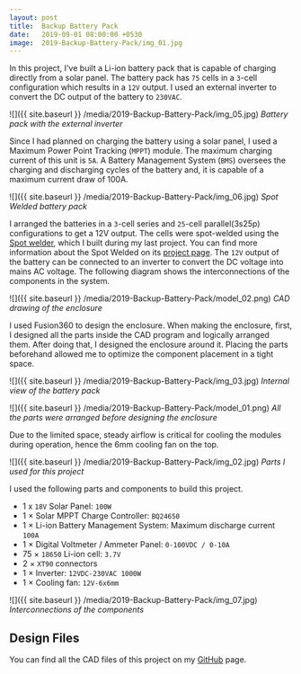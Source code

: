 ```yaml
---
layout: post
title:  Backup Battery Pack
date:   2019-09-01 08:00:00 +0530
image:  2019-Backup-Battery-Pack/img_01.jpg
---
```

In this project, I've built a Li-ion battery pack that is capable of charging directly from a solar panel. The battery pack has `75` cells in a `3`-cell configuration which results in a `12V` output. I used an external inverter to convert the DC output of the battery to `230VAC`.

![]({{ site.baseurl }} /media/2019-Backup-Battery-Pack/img_05.jpg)
*Battery pack with the external inverter*

Since I had planned on charging the battery using a solar panel, I used a Maximum Power Point Tracking (`MPPT`) module. The maximum charging current of this unit is `5A`. A Battery Management System (`BMS`) oversees the charging and discharging cycles of the battery and, it is capable of a maximum current draw of 100A.

![]({{ site.baseurl }} /media/2019-Backup-Battery-Pack/img_06.jpg)
*Spot Welded battery pack*

I arranged the batteries in a `3`-cell series and `25`-cell parallel(3s25p) configurations to get a 12V output. The cells were spot-welded using the [Spot welder](https://lkbrilliant.github.io/2019/07/12/Spot_Welder), which I built during my last project. You can find more information about the Spot Welded on its [project page](https://lkbrilliant.github.io/2019/07/12/Spot_Welder). The `12V` output of the battery can be connected to an inverter to convert the DC voltage into mains AC voltage. The following diagram shows the interconnections of the components in the system.

![]({{ site.baseurl }} /media/2019-Backup-Battery-Pack/model_02.png)
*CAD drawing of the enclosure*

I used Fusion360 to design the enclosure. When making the enclosure, first, I designed all the parts inside the CAD program and logically arranged them. After doing that, I designed the enclosure around it. Placing the parts beforehand allowed me to optimize the component placement in a tight space.

![]({{ site.baseurl }} /media/2019-Backup-Battery-Pack/img_03.jpg)
*Internal view of the battery pack*

![]({{ site.baseurl }} /media/2019-Backup-Battery-Pack/model_01.png)
*All the parts were arranged before designing the enclosure*

Due to the limited space, steady airflow is critical for cooling the modules during operation, hence the 6mm cooling fan on the top.

![]({{ site.baseurl }} /media/2019-Backup-Battery-Pack/img_02.jpg)
*Parts I used for this project*

I used the following parts and components to build this project.

- 1 x `18V` Solar Panel: `100W`
- 1 × Solar MPPT Charge Controller: `BQ24650`
- 1 × Li-ion Battery Management System: Maximum discharge current `100A`
- 1 × Digital Voltmeter / Ammeter Panel: `0-100VDC / 0-10A`
- 75 × `18650` Li-ion cell: `3.7V`
- 2 × `XT90` connectors
- 1 × Inverter: `12VDC-230VAC 1000W`
- 1 × Cooling fan: `12V-6x6mm`

![]({{ site.baseurl }} /media/2019-Backup-Battery-Pack/img_07.jpg)
*Interconnections of the components*

## Design Files

You can find all the CAD files of this project on my [GitHub](https://github.com/LKbrilliant/Backup-Battery-Pack) page.